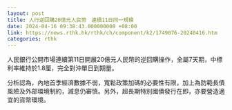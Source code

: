 ```yaml
---
layout: post
title: 人行逆回購20億元人民幣　連續11日同一規模
date: 2024-04-16 09:38:43.000000000 +08:00
link: https://news.rthk.hk/rthk/ch/component/k2/1749076-20240416.htm
categories: rthk
---
```


人民銀行公開市場連續第11日開展20億元人民幣的逆回購操作，全屬7天期，中標利率維持於1.8厘，完全對沖單日到期量。

分析認為，內地首季經濟數據不弱，寬鬆政策加碼的必要性有限，加上為防範長債風險及外部環境制約，減息仍審慎。另外，超長期特別國債發行在即，亦要營造適宜的貨幣環境。
